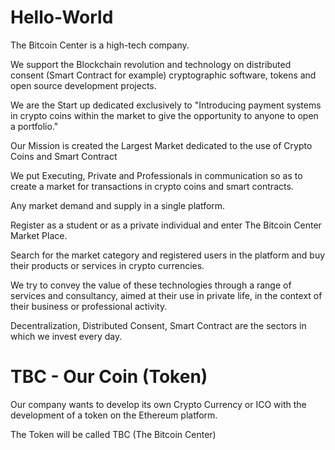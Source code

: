 # Hello-World

The Bitcoin Center is a high-tech company.

We support the Blockchain revolution and technology on distributed consent (Smart Contract for example) cryptographic software, tokens and open source development projects.

We are the Start up dedicated exclusively to "Introducing payment systems in crypto coins within the market to give the opportunity to anyone to open a portfolio."

Our Mission is created the Largest Market dedicated to the use of Crypto Coins and Smart Contract

We put Executing, Private and Professionals in communication so as to create a market for transactions in crypto coins and smart contracts.

Any market demand and supply in a single platform.

Register as a student or as a private individual and enter The Bitcoin Center Market Place.

Search for the market category and registered users in the platform and buy their products or services in crypto currencies.

We try to convey the value of these technologies through a range of services and consultancy, aimed at their use in private life, in the context of their business or professional activity.

Decentralization, Distributed Consent, Smart Contract are the sectors in which we invest every day.

# TBC - Our Coin (Token)
Our company wants to develop its own Crypto Currency or ICO with the development of a token on the Ethereum platform.

The Token will be called TBC (The Bitcoin Center)
